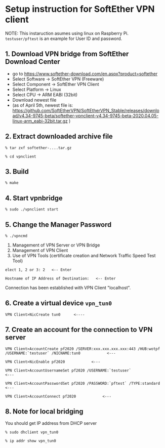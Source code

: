 # Setup instruction for SoftEther VPN client

NOTE: This instaruction asumes using linux on Raspberry Pi. `testuser/pftest` is an example for User ID and password.

## 1. Download VPN bridge from SoftEther Download Center
- go to https://www.softether-download.com/en.aspx?product=softether
- Select Software -> SoftEther VPN (Freeware)
- Select Component -> SoftEther VPN Client
- Select Platform -> Linux
- Select CPU -> ARM EABI (32bit)
- Download newest file
- (as of April 5th, newest file is: https://github.com/SoftEtherVPN/SoftEtherVPN_Stable/releases/download/v4.34-9745-beta/softether-vpnclient-v4.34-9745-beta-2020.04.05-linux-arm_eabi-32bit.tar.gz )

## 2. Extract downloaded archive file

```
% tar zxf softether-....tar.gz

% cd vpnclient
```

## 3. Build

```
% make
```

## 4. Start vpnbridge

```
% sudo ./vpnclient start
```

## 5. Change the Manager Password
```
% ./vpncmd
```

1. Management of VPN Server or VPN Bridge
2. Management of VPN Client
3. Use of VPN Tools (certificate creation and Network Traffic Speed Test Tool)

```
elect 1, 2 or 3: 2   <-- Enter
```
```
Hostname of IP Address of Destination:   <-- Enter
```

Connection has been established with VPN Client "localhost".

## 6. Create a virtual device `vpn_tun0`

```
VPN Client>NicCreate tun0      <----
```

## 7. Create an account for the connection to VPN server

```
VPN Client>AccountCreate pf2020 /SERVER:xxx.xxx.xxx.xxx:443 /HUB:wotpf /USERNAME:`testuser` /NICNAME:tun0            <---

VPN Client>NicEnable pf2020            <---

VPN Client>AccountUsernameSet pf2020 /USERNAME:`testuser`            <---

VPN Client>AccountPasswordSet pf2020 /PASSWORD:`pftest` /TYPE:standard            <---

VPN Client>AccountConnect pf2020            <---
```

## 8. Note for local bridging
You should get IP address from DHCP server

```
% sudo dhclient vpn_tun0

% ip addr show vpn_tun0
```
